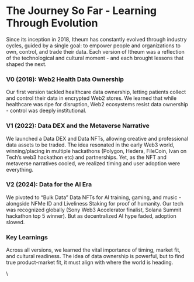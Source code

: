 # The Journey So Far - Learning Through Evolution

Since its inception in 2018, Itheum has constantly evolved through industry cycles, guided by a single goal: to empower people and organizations to own, control, and trade their data. Each version of Itheum was a reflection of the technological and cultural moment - and each brought lessons that shaped the next.

### V0 (2018): Web2 Health Data Ownership&#x20;

Our first version tackled healthcare data ownership, letting patients collect and control their data in encrypted Web2 stores. We learned that while healthcare was ripe for disruption, Web2 ecosystems resist data ownership - control was deeply institutional.

### V1 (2022): Data DEX and the Metaverse Narrative

We launched a Data DEX and Data NFTs, allowing creative and professional data assets to be traded. The idea resonated in the early Web3 world, winning/placing in multiple hackathons (Polygon, Hedera, FileCoin, Ivan on Tech’s web3 hackathon etc) and partnerships. Yet, as the NFT and metaverse narratives cooled, we realized timing and user adoption were everything.

### V2 (2024): Data for the AI Era

We pivoted to “Bulk Data” Data NFTs for AI training, gaming, and music - alongside NFMe ID and Liveliness Staking for proof of humanity. Our tech was recognized globally (Sony Web3 Accelerator finalist, Solana Summit hackathon top 5 winner). But as decentralized AI hype faded, adoption slowed.

### Key Learnings

Across all versions, we learned the vital importance of timing, market fit, and cultural readiness. The idea of data ownership is powerful, but to find true product-market fit, it must align with where the world is heading.

\
